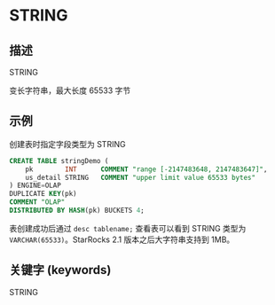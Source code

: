 # STRING

## 描述

STRING

变长字符串，最大长度 65533 字节

## 示例

创建表时指定字段类型为 STRING

```sql
CREATE TABLE stringDemo (
    pk        INT      COMMENT "range [-2147483648, 2147483647]",
    us_detail STRING   COMMENT "upper limit value 65533 bytes"
) ENGINE=OLAP 
DUPLICATE KEY(pk)
COMMENT "OLAP"
DISTRIBUTED BY HASH(pk) BUCKETS 4;
```

表创建成功后通过 `desc tablename;` 查看表可以看到 STRING 类型为 `VARCHAR(65533)`。StarRocks 2.1 版本之后大字符串支持到 1MB。

## 关键字 (keywords)

STRING
